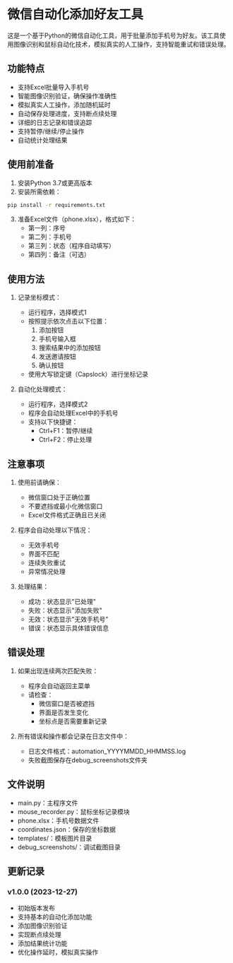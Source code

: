 # 微信自动化添加好友工具

这是一个基于Python的微信自动化工具，用于批量添加手机号为好友。该工具使用图像识别和鼠标自动化技术，模拟真实的人工操作，支持智能重试和错误处理。

## 功能特点

- 支持Excel批量导入手机号
- 智能图像识别验证，确保操作准确性
- 模拟真实人工操作，添加随机延时
- 自动保存处理进度，支持断点续处理
- 详细的日志记录和错误追踪
- 支持暂停/继续/停止操作
- 自动统计处理结果

## 使用前准备

1. 安装Python 3.7或更高版本
2. 安装所需依赖：
```bash
pip install -r requirements.txt
```

3. 准备Excel文件（phone.xlsx），格式如下：
   - 第一列：序号
   - 第二列：手机号
   - 第三列：状态（程序自动填写）
   - 第四列：备注（可选）

## 使用方法

1. 记录坐标模式：
   - 运行程序，选择模式1
   - 按照提示依次点击以下位置：
     1. 添加按钮
     2. 手机号输入框
     3. 搜索结果中的添加按钮
     4. 发送邀请按钮
     5. 确认按钮
   - 使用大写锁定键（Capslock）进行坐标记录

2. 自动化处理模式：
   - 运行程序，选择模式2
   - 程序会自动处理Excel中的手机号
   - 支持以下快捷键：
     - Ctrl+F1：暂停/继续
     - Ctrl+F2：停止处理

## 注意事项

1. 使用前请确保：
   - 微信窗口处于正确位置
   - 不要遮挡或最小化微信窗口
   - Excel文件格式正确且已关闭

2. 程序会自动处理以下情况：
   - 无效手机号
   - 界面不匹配
   - 连续失败重试
   - 异常情况处理

3. 处理结果：
   - 成功：状态显示"已处理"
   - 失败：状态显示"添加失败"
   - 无效：状态显示"无效手机号"
   - 错误：状态显示具体错误信息

## 错误处理

1. 如果出现连续两次匹配失败：
   - 程序会自动返回主菜单
   - 请检查：
     - 微信窗口是否被遮挡
     - 界面是否发生变化
     - 坐标点是否需要重新记录

2. 所有错误和操作都会记录在日志文件中：
   - 日志文件格式：automation_YYYYMMDD_HHMMSS.log
   - 失败截图保存在debug_screenshots文件夹

## 文件说明

- main.py：主程序文件
- mouse_recorder.py：鼠标坐标记录模块
- phone.xlsx：手机号数据文件
- coordinates.json：保存的坐标数据
- templates/：模板图片目录
- debug_screenshots/：调试截图目录

## 更新记录

### v1.0.0 (2023-12-27)
- 初始版本发布
- 支持基本的自动化添加功能
- 添加图像识别验证
- 实现断点续处理
- 添加结果统计功能
- 优化操作延时，模拟真实操作 